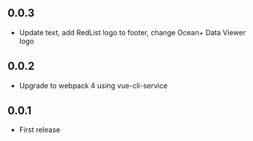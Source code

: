 ## 0.0.3

* Update text, add RedList logo to footer, change Ocean+ Data Viewer logo


## 0.0.2

* Upgrade to webpack 4 using vue-cli-service


## 0.0.1

* First release

